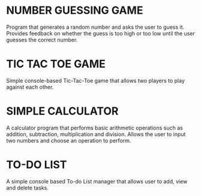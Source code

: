 # NUMBER GUESSING GAME
Program that generates a random number and asks the user to guess it. Provides feedback on whether the guess is too high or too low until the user guesses the correct number.

# TIC TAC TOE GAME
Simple console-based Tic-Tac-Toe game that allows two players to play against each other.

# SIMPLE CALCULATOR
A calculator program that performs basic arithmetic operations such as addition, subtraction, multiplication and division. Allows the user to input two numbers and choose an operation to perform.

# TO-DO LIST
A simple console based To-do List manager that allows user to add, view and delete tasks.
